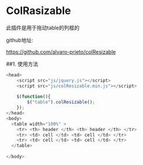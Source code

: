 # ColRasizable

此插件是用于拖动table的列框的

github地址:

<https://github.com/alvaro-prieto/colResizable>

##1. 使用方法

```javascript
<head>
    <script src="js/jquery.js"></script>
    <script src="js/colResizable.min.js"></script>
    
    $(function(){
        $("table").colResizable();
    });
</head>
<body>	 
  <table width="100%" >
    <tr> <th> header </th> <th> header </th> </tr>
    <tr> <td> cell </td> <td> cell </td> </tr>							
    <tr> <td> cell </td> <td> cell </td> </tr>					
  </table>	
  
</body>
```

